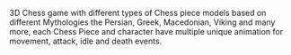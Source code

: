 3D Chess game with different types of Chess piece models based on different Mythologies the Persian, Greek, Macedonian, Viking and many more, each Chess Piece and character have multiple unique animation for movement, attack, idle and death events. 
